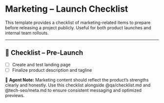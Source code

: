 
# Marketing – Launch Checklist

 This template provides a checklist of marketing-related items to prepare before releasing a project publicly. Useful for both product launches and internal team rollouts.

 ---

## 📣 Checklist – Pre-Launch

- [ ] Create and test landing page
- [ ] Finalize product description and tagline

 🧠 **Agent Note:**
 Marketing content should reflect the product’s strengths clearly and honestly. Use this checklist alongside @qa/checklist.md and @tech-seo/meta.md to ensure consistent messaging and optimized previews.

